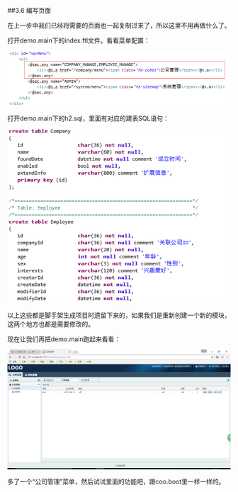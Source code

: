 ##3.6 编写页面

在上一步中我们已经将需要的页面也一起复制过来了，所以这里不用再做什么了。

打开demo.main下的index.ftl文件，看看菜单配置：

![菜单配置](菜单配置.png)

打开demo.main下的h2.sql，里面有对应的建表SQL语句：

![建表SQL](建表SQL.png)

以上这些都是脚手架生成项目时遗留下来的，如果我们是重新创建一个新的模块，这两个地方也都是需要修改的。

现在让我们再把demo.main跑起来看看：

![完成页面](完成页面.png)

多了一个“公司管理”菜单，然后试试里面的功能吧，跟coo.boot里一样一样的。
